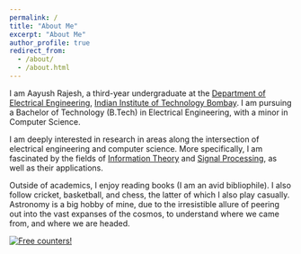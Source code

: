 ```yaml
---
permalink: /
title: "About Me"
excerpt: "About Me"
author_profile: true
redirect_from: 
  - /about/
  - /about.html
---
```


I am Aayush Rajesh, a third-year undergraduate at the [Department of Electrical Engineering](https://www.ee.iitb.ac.in/web/index.php), [Indian Institute of Technology Bombay](https://www.iitb.ac.in/). I am pursuing a Bachelor of Technology (B.Tech) in Electrical Engineering, with a minor in Computer Science.

I am deeply interested in research in areas along the intersection of electrical engineering and computer science. More specifically, I am fascinated by the fields of [Information Theory](https://en.wikipedia.org/wiki/Information_theory) and [Signal Processing](https://en.wikipedia.org/wiki/Signal_processing), as well as their applications.  

Outside of academics, I enjoy reading books (I am an avid bibliophile). I also follow cricket, basketball, and chess, the latter of which I also play casually. Astronomy is a big hobby of mine, due to the irresistible allure of peering out into the vast expanses of the cosmos, to understand where we came from, and where we are headed.  

<a href="https://info.flagcounter.com/SOH8"><img src="https://s11.flagcounter.com/count2/SOH8/bg_FFFFFF/txt_000000/border_CCCCCC/columns_2/maxflags_10/viewers_0/labels_0/pageviews_0/flags_0/percent_0/" alt="Free counters!" border="0"></a>
